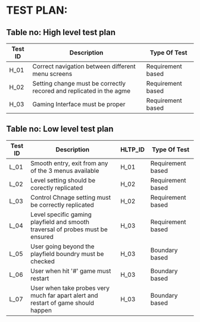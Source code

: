 # TEST PLAN:

## Table no: High level test plan

| **Test ID** | **Description**                                              |**Type Of Test**  |    
|-------------|--------------------------------------------------------------|------------------|
|  H_01       |Correct navigation between different menu screens| Requirement based |
|  H_02       |Setting change must be correctly recored and replicated in the agme| Requirement based |
|  H_03       |Gaming Interface must be proper|Requirement based |

## Table no: Low level test plan

| **Test ID** | **Description**                                              | **HLTP_ID** | **Type Of Test**  |    
|-------------|--------------------------------------------------------------|------------|------------------|
|  L_01       |Smooth entry, exit from any of the 3 menus available| H_01 | Requirement based |
|  L_02       |Level setting should be corectly replicated| H_02 | Requirement based |
|  L_03       |Control Chnage setting must be correctly replicated| H_02 | Requirement based |
|  L_04       |Level specific gaming playfield and smooth traversal of probes must be ensured| H_03 | Requirement based |
|  L_05       |User going beyond the playfield boundry must be checked| H_03 | Boundary based |
|  L_06       |User when hit '#' game must restart| H_03 | Boundary based |
|  L_07       |User when take probes very much far apart alert and restart of game should happen| H_03 | Boundary based |